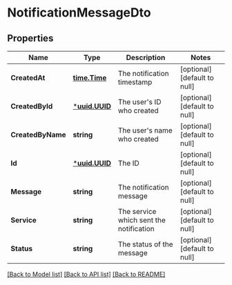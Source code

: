 # NotificationMessageDto

## Properties
Name | Type | Description | Notes
------------ | ------------- | ------------- | -------------
**CreatedAt** | [**time.Time**](time.Time.md) | The notification timestamp | [optional] [default to null]
**CreatedById** | [***uuid.UUID**](uuid.UUID.md) | The user&#39;s ID who created | [optional] [default to null]
**CreatedByName** | **string** | The user&#39;s name who created | [optional] [default to null]
**Id** | [***uuid.UUID**](uuid.UUID.md) | The ID | [optional] [default to null]
**Message** | **string** | The notification message | [optional] [default to null]
**Service** | **string** | The service which sent the notification | [optional] [default to null]
**Status** | **string** | The status of the message | [optional] [default to null]

[[Back to Model list]](README.md#documentation-for-models) [[Back to API list]](../README.md#documentation-for-api-endpoints) [[Back to README]](../README.md)


